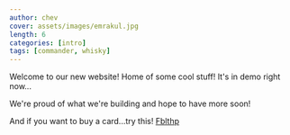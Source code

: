 ```yaml
---
author: chev
cover: assets/images/emrakul.jpg
length: 6
categories: [intro]
tags: [commander, whisky]
---
```

Welcome to our new website! Home of some cool stuff! It's in demo right now...

We're proud of what we're building and hope to have more soon!

<p>
    And if you want to buy a card...try this!
    <a 
        class="accented-link"
        target="_blank" 
        href="https://shop.tcgplayer.com/magic/war-of-the-spark/fblthp-the-lost" 
        data-toggle="popover" 
        data-placement="top" 
        data-content="<img src='https://img.scryfall.com/cards/large/front/6/9/69c00ed3-cd79-4921-a6cd-a6b7f89eb53c.jpg?1580844584' width=100% height=100%>">
        Fblthp
    </a>
</p>